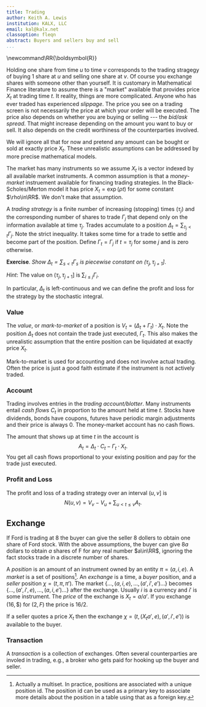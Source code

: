 ```yaml
---
title: Trading
author: Keith A. Lewis
institution: KALX, LLC
email: kal@kalx.net
classoption: fleqn
abstract: Buyers and sellers buy and sell
...
```


\newcommand\RR{\boldsymbol{R}}

<!--
Suppose an instrument has price $X_t$ at time $t$.
The _profit and loss_ of holding one share
of the instrument over a period of time is
0 until the share is purchased, the difference of the
current price and the purchse price while holding the share,
and the difference of the selling price and the purchase price thereafter.

If the share is bought at $u$ and sold at $v$ 
$$
PnL(t) = 
\begin{cases}
0 & t < u \\
X_t - X_u & u < t < v \\
X_v - X_u & t > v \\
\end{cases}
$$
ignoring $t = u$ and $t = v$ for now.

If $\Delta(t) = 1_{(u,v]}(t)$ is 1 when $u < t \le v$ and 0 otherwise this is
the _stochastic integral_
$$
	PnL(t) = \int_0^t \Delta(s)\,dX_s.
$$

The definitive book on stochastic integration is {@Protter}.
_Elementary_ integrands have the form ${\Delta = \sum_j a_j 1_{(u_j, v_j]}}$
where $a_j$ is known at time $u_j$.
Define the stochastic integral
$$
	\int_0^t \Delta(s)\,dX_s = \sum_j a_j \int_0^t 1_(u_j, v_j])\,dX_s.
$$

This is similar to the definition of the Ito integral which uses left
end points, but is more general.

In the mathematical theory of _stochastic integration_ it is assumed $X_t$ is
_right continuous_: $X_{t+} = \lim_{u\downarrow t} X_u = X_t$.
This corresponds to the market reality that prices can jump.
You can observe $X_t$ over time, but when you enter a market order at $t$
you get filled at $X_t$, not necessarily at any of the prices $X_{t-\epsilon}$, for some $\epsilon > 0$,
you observe prior to trading.
This is called _slippage_.
We write $X_{t-} = \lim_{s\uparrow t} X_s$
so $X_t$ is _left-continuous_ at $t$ if $X_{t-} = X_t$.

In the mathematical theory of _stochastic integration_ it is assumed $\Delta_t$ is
_left continuous_: $\lim_{s\uparrow t} \Delta_s = \Delta_t$.

__Exercise__. _Show $1_{(u, v]}$ is left continuous_.

This corresponds to the market reality that it takes some time for orders to settle.
You can put on a trade at time $t$, but you don't actually own the
instrument until it _settles_ at ${t + \epsilon}$ for some ${\epsilon > 0}$.

For the profit and loss to be right continuous we define
$$
\int_0^t 1_{(u, v]}(s)\,dX_s = 
\begin{cases}
0 & t < u \\
X_{t+} - X_t & t = t \\
X_t - X_u & u < t < v \\
X_v - X_u & t \ge v \\
\end{cases}
$$
covering the $t = u$ and $t = v$ cases.
-->

Holding one share from time $u$ to time $v$ corresponds to the trading
stragegy of buying 1 share at $u$ and selling one share at $v$.  Of course
you exchange shares with someone other than yourself.  It is customary
in Mathematical Finance literature to assume there is a "market" available
that provides price $X_t$ at trading time $t$. It reality, things are more complicated.
Anyone who has ever traded has experienced _slippage_. The price you see on a trading screen is
not necessarily the price at which your order will be executed.
The price also depends on whether you are
buying or selling --- the _bid/ask spread_. That might increase depending
on the amount you want to buy or sell.  It also depends on the credit
worthiness of the counterparties involved.

We will ignore all that for now and pretend any amount can be bought
or sold at exactly price $X_t$.  These unrealistic assumptions can be
addressed by more precise mathematical models.

The market has many instruments so we assume $X_t$ is a vector
indexed by all available market instruments. A common assumption is that
a _money-market_ instruement available for financing trading strategies.
In the Black-Scholes/Merton model it has price $X_t = \exp(\rho t)$
for some constant $\rho\in\RR$.
We don't make that assumption.

A _trading strategy_ is a finite number of increasing (stopping) times $(\tau_j)$ and
the corresponding number of shares to trade $\Gamma_j$ that depend only
on the information available at time $\tau_j$.
Trades accumulate to a position ${\Delta_t = \sum_{\tau_j < t} \Gamma_j}$.
Note the strict inequality. It takes some time for a trade to settle and
become part of the position.
Define $\Gamma_t = \Gamma_j$ if $t = \tau_j$ for some $j$ and is zero otherwise.

__Exercise__. _Show $\Delta_t = \sum_{s<t}\Gamma_s$ is piecewise constant on $(\tau_j, \tau_{j+1}]$_.

_Hint_: The value on $(\tau_j, \tau_{j+1}]$ is $\sum_{i\le j}\Gamma_i$.

In particular, $\Delta_t$ is left-continuous and we can define the profit
and loss for the strategy by the stochastic integral.

### Value

The _value_, or _mark-to-market_ of a position is
${V_t = (\Delta_t + \Gamma_t)\cdot X_t}$. 
Note the position $\Delta_t$ does not contain the trade just executed, $\Gamma_t$. 
This also makes the unrealistic assumption that the entire position can
be liquidated at exactly price $X_t$.

Mark-to-market is used for accounting and does not involve actual trading.
Often the price is just a good faith estimate if the instrument is
not actively traded.

### Account

Trading involves entries in the _trading account/blotter_. Many instruments
entail _cash flows_ $C_t$ in proportion to the amount held at time $t$.
Stocks have dividends, bonds have coupons, futures have periodic margin adjustments
and their price is always 0. The money-market account has no cash flows.

The amount that shows up at time $t$ in the account is
$$
A_t = \Delta_t\cdot C_t - \Gamma_t\cdot X_t.
$$
You get all cash flows proportional to your existing position and pay
for the trade just executed.

### Profit and Loss

The profit and loss of a trading strategy over an interval $(u, v]$ is
$$
	N(u, v) = V_v - V_u + \sum_{u < t \le v} A_t.
$$

## Exchange

If Ford is trading at $8$ the buyer can give the seller $8$ dollers to obtain
one share of Ford stock. With the above assumptions, the buyer
can give $8a$ dollars to obtain $a$ shares of F for any real number $a\in\RR$,
ignoring the fact stocks trade in a discrete number of shares.

A _position_ is an amount of an instrument owned by an entity $\pi = (a,i,e)$.
A _market_ is a set of positions[^2].
An _exchange_ is a time, a _buyer_ position, and a _seller_ position
$\chi = (t, \pi, \pi')$.
The market $\{\ldots, (a,i,e),\ldots,(a',i',e')\ldots\}$ becomes
$\{\ldots, (a',i',e),\ldots,(a,i,e')\ldots\}$ after the exchange.
Usually $i$ is a currency and $i'$ is some instrument.
The _price_ of the exchange is $X_t = a/a'$. 
If you exchange $(16, \$)$ for $(2, F)$ the price is $16/2$.

If a seller quotes a price $X_t$ then the exchange
$\chi = (t, (X_t a', e), (a', i', e'))$ is available to the buyer.

### Transaction

A _transaction_ is a collection of exchanges. Often several counterparties
are involed in trading, e.g., a broker who gets paid for hooking up the
buyer and seller.

[^2]: Actually a multiset. In practice, positions are associated with a unique position id.
The position id can be used as a primary key to associate more details about the position
in a table using that as a foreign key.
